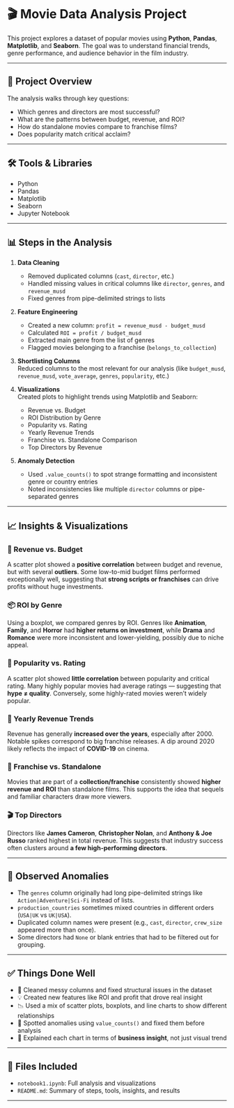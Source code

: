 # 🎬 Movie Data Analysis Project

This project explores a dataset of popular movies using **Python**, **Pandas**, **Matplotlib**, and **Seaborn**. The goal was to understand financial trends, genre performance, and audience behavior in the film industry.

---

## 📂 Project Overview

The analysis walks through key questions:
- Which genres and directors are most successful?
- What are the patterns between budget, revenue, and ROI?
- How do standalone movies compare to franchise films?
- Does popularity match critical acclaim?

---

## 🛠️ Tools & Libraries

- Python
- Pandas
- Matplotlib
- Seaborn
- Jupyter Notebook

---

## 📊 Steps in the Analysis

1. **Data Cleaning**  
   - Removed duplicated columns (`cast`, `director`, etc.)
   - Handled missing values in critical columns like `director`, `genres`, and `revenue_musd`
   - Fixed genres from pipe-delimited strings to lists

2. **Feature Engineering**  
   - Created a new column: `profit = revenue_musd - budget_musd`
   - Calculated `ROI = profit / budget_musd`
   - Extracted main genre from the list of genres
   - Flagged movies belonging to a franchise (`belongs_to_collection`)

3. **Shortlisting Columns**  
   Reduced columns to the most relevant for our analysis (like `budget_musd`, `revenue_musd`, `vote_average`, `genres`, `popularity`, etc.)

4. **Visualizations**  
   Created plots to highlight trends using Matplotlib and Seaborn:
   - Revenue vs. Budget
   - ROI Distribution by Genre
   - Popularity vs. Rating
   - Yearly Revenue Trends
   - Franchise vs. Standalone Comparison
   - Top Directors by Revenue

5. **Anomaly Detection**  
   - Used `.value_counts()` to spot strange formatting and inconsistent genre or country entries
   - Noted inconsistencies like multiple `director` columns or pipe-separated genres

---

## 📈 Insights & Visualizations

### 🎯 Revenue vs. Budget  
A scatter plot showed a **positive correlation** between budget and revenue, but with several **outliers**. Some low-to-mid budget films performed exceptionally well, suggesting that **strong scripts or franchises** can drive profits without huge investments.

### 📦 ROI by Genre  
Using a boxplot, we compared genres by ROI. Genres like **Animation**, **Family**, and **Horror** had **higher returns on investment**, while **Drama** and **Romance** were more inconsistent and lower-yielding, possibly due to niche appeal.

### 🌟 Popularity vs. Rating  
A scatter plot showed **little correlation** between popularity and critical rating. Many highly popular movies had average ratings — suggesting that **hype ≠ quality**. Conversely, some highly-rated movies weren’t widely popular.

### 📆 Yearly Revenue Trends  
Revenue has generally **increased over the years**, especially after 2000. Notable spikes correspond to big franchise releases. A dip around 2020 likely reflects the impact of **COVID-19** on cinema.

### 🔁 Franchise vs. Standalone  
Movies that are part of a **collection/franchise** consistently showed **higher revenue and ROI** than standalone films. This supports the idea that sequels and familiar characters draw more viewers.

### 🎬 Top Directors  
Directors like **James Cameron**, **Christopher Nolan**, and **Anthony & Joe Russo** ranked highest in total revenue. This suggests that industry success often clusters around **a few high-performing directors**.

---

## 🔎 Observed Anomalies

- The `genres` column originally had long pipe-delimited strings like `Action|Adventure|Sci-Fi` instead of lists.
- `production_countries` sometimes mixed countries in different orders (`USA|UK` vs `UK|USA`).
- Duplicated column names were present (e.g., `cast`, `director`, `crew_size` appeared more than once).
- Some directors had `None` or blank entries that had to be filtered out for grouping.

---

## ✅ Things Done Well

- 🧼 Cleaned messy columns and fixed structural issues in the dataset
- 💡 Created new features like ROI and profit that drove real insight
- 📉 Used a mix of scatter plots, boxplots, and line charts to show different relationships
- 🔎 Spotted anomalies using `value_counts()` and fixed them before analysis
- 🧠 Explained each chart in terms of **business insight**, not just visual trend

---

## 📁 Files Included

- `notebook1.ipynb`: Full analysis and visualizations
- `README.md`: Summary of steps, tools, insights, and results

---

